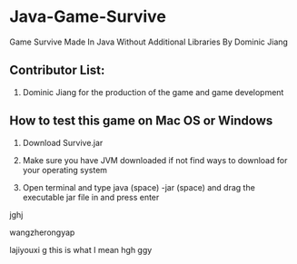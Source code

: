 # Java-Game-Survive
Game Survive Made In Java Without Additional Libraries By Dominic Jiang

## Contributor List:

1. Dominic Jiang for the production of the game and game development

## How to test this game on Mac OS or Windows

1. Download Survive.jar 

2. Make sure you have JVM downloaded if not find ways to download for your operating system

3. Open terminal and type java (space) -jar (space) and drag the executable jar file in and press enter 

jghj

wangzherongyap

lajiyouxi
g
this is what I mean
hgh
ggy
